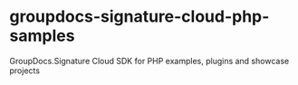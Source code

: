 # groupdocs-signature-cloud-php-samples
 GroupDocs.Signature Cloud SDK for PHP examples, plugins and showcase projects
